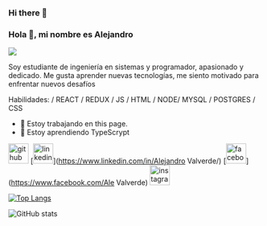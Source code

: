 ### Hi there 👋

### Hola 👋, mi nombre es Alejandro
![](https://media.tenor.com/z4_HKSF6Nx8AAAAC/typing-jim-carrey.gif)

Soy estudiante de ingeniería en sistemas y programador, apasionado y dedicado. Me gusta aprender nuevas tecnologías, me siento motivado para enfrentar nuevos desafíos 

Habilidades:  / REACT / REDUX / JS / HTML / NODE/ MYSQL / POSTGRES / CSS

- 🔭 Estoy trabajando en this page. 
- 🌱 Estoy aprendiendo TypeScrypt 


[<img src='https://cdn.jsdelivr.net/npm/simple-icons@3.0.1/icons/github.svg' alt='github' height='40'>](https://github.com/aleev97)  [<img src='https://cdn.jsdelivr.net/npm/simple-icons@3.0.1/icons/linkedin.svg' alt='linkedin' height='40'>](https://www.linkedin.com/in/Alejandro Valverde/)  [<img src='https://cdn.jsdelivr.net/npm/simple-icons@3.0.1/icons/facebook.svg' alt='facebook' height='40'>](https://www.facebook.com/Ale Valverde)  [<img src='https://cdn.jsdelivr.net/npm/simple-icons@3.0.1/icons/instagram.svg' alt='instagram' height='40'>](https://www.instagram.com/ale_valverde83/)  

[![Top Langs](https://github-readme-stats.vercel.app/api/top-langs/?username=aleev97)](https://github.com/anuraghazra/github-readme-stats)

![GitHub stats](https://github-readme-stats.vercel.app/api?username=aleev97&show_icons=true)  

